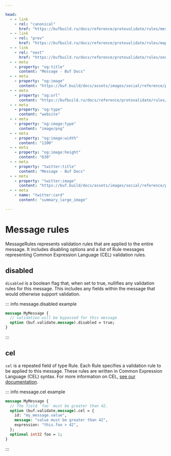 ```yaml
---

head:
  - - link
    - rel: "canonical"
      href: "https://bufbuild.ru/docs/reference/protovalidate/rules/message_rules/"
  - - link
    - rel: "prev"
      href: "https://bufbuild.ru/docs/reference/protovalidate/rules/map_rules/"
  - - link
    - rel: "next"
      href: "https://bufbuild.ru/docs/reference/protovalidate/rules/oneof_rules/"
  - - meta
    - property: "og:title"
      content: "Message - Buf Docs"
  - - meta
    - property: "og:image"
      content: "https://buf.build/docs/assets/images/social/reference/protovalidate/rules/message_rules.png"
  - - meta
    - property: "og:url"
      content: "https://bufbuild.ru/docs/reference/protovalidate/rules/message_rules/"
  - - meta
    - property: "og:type"
      content: "website"
  - - meta
    - property: "og:image:type"
      content: "image/png"
  - - meta
    - property: "og:image:width"
      content: "1200"
  - - meta
    - property: "og:image:height"
      content: "630"
  - - meta
    - property: "twitter:title"
      content: "Message - Buf Docs"
  - - meta
    - property: "twitter:image"
      content: "https://buf.build/docs/assets/images/social/reference/protovalidate/rules/message_rules.png"
  - - meta
    - name: "twitter:card"
      content: "summary_large_image"

---
```


# Message rules

MessageRules represents validation rules that are applied to the entire message. It includes disabling options and a list of Rule messages representing Common Expression Language (CEL) validation rules.

## disabled

`disabled` is a boolean flag that, when set to true, nullifies any validation rules for this message. This includes any fields within the message that would otherwise support validation.

::: info message.disabled example

```proto
message MyMessage {
  // validation will be bypassed for this message
  option (buf.validate.message).disabled = true;
}
```

:::

## cel

`cel` is a repeated field of type Rule. Each Rule specifies a validation rule to be applied to this message. These rules are written in Common Expression Language (CEL) syntax. For more information on CEL, [see our documentation](https://github.com/bufbuild/protovalidate/blob/main/docs/cel.md).

::: info message.cel example

```proto
message MyMessage {
  // The field `foo` must be greater than 42.
  option (buf.validate.message).cel = {
    id: "my_message.value",
    message: "value must be greater than 42",
    expression: "this.foo > 42",
  };
  optional int32 foo = 1;
}
```

:::

